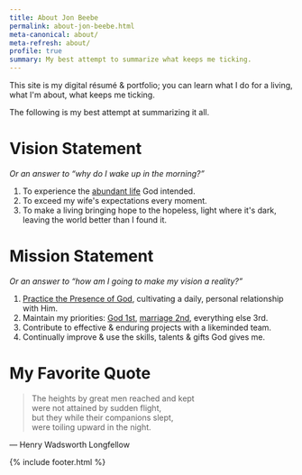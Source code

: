 ```yaml
---
title: About Jon Beebe
permalink: about-jon-beebe.html
meta-canonical: about/
meta-refresh: about/
profile: true
summary: My best attempt to summarize what keeps me ticking.
---
```


This site is my digital résumé & portfolio; you can learn what I do for a living,
what I'm about, what keeps me ticking.

The following is my best attempt at summarizing it all.

# Vision Statement

*Or an answer to “why do I wake up in the morning?”*

1.  To experience the [abundant life](http://www.biblegateway.com/passage/?search=john%2010:10&version=ESV "John 10:10 -- 'I came that they may have life and have it abundantly'") God intended.
2.  To exceed my wife's expectations every moment.
3.  To make a living bringing hope to the hopeless, light where it's dark, leaving the world better than I found it.

# Mission Statement

*Or an answer to “how am I going to make my vision a reality?”*

1.  [Practice the Presence of God](http://www.gutenberg.org/ebooks/13871 "Practicing the Presence of God, by Brother Lawrence"), cultivating a daily, personal relationship with Him.
2.  Maintain my priorities: [God 1st](http://www.biblegateway.com/passage/?search=Deuteronomy%206:5&version=NCV "Deuteronomy 6:5 -- 'Love the Lord your God with all your heart, all your soul, and all your strength.'"), [marriage 2nd](http://www.biblegateway.com/passage/?search=Ephesians%205:25&version=NLT "Ephesians 5:25 -- 'For husbands, this means love your wives, just as Christ loved the church. He gave up his life for her.'"), everything else 3rd.
3.  Contribute to effective & enduring projects with a likeminded team.
4.  Continually improve & use the skills, talents & gifts God gives me.

# My Favorite Quote

> The heights by great men reached and kept<br>
> were not attained by sudden flight,<br>
> but they while their companions slept,<br>
> were toiling upward in the night.

&mdash; Henry Wadsworth Longfellow

{% include footer.html %}
